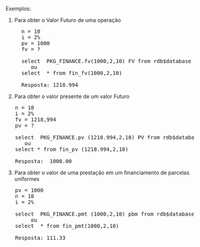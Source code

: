 

Exemplos:

1) Para obter o Valor Futuro de uma operação
<pre>     n = 10
     i = 2%
     pv = 1000
     fv = ?
     
     select  PKG_FINANCE.fv(1000,2,10) FV from rdb$database                  (3.0)
        ou
     select  * from fin_fv(1000,2,10)                                        (2.5)
     
     Resposta: 1218.994 </pre>     
     
2) Para obter o valor presente de um valor Futuro
<pre>
   n = 10
   i = 2%
   fv = 1218,994
   pv = ?
   
   select  PKG_FINANCE.pv (1218.994,2,10) PV from rdb$database          (3.0)
      ou
   select * from fin_pv (1218.994,2,10)                                 (2.5) 
   
   Resposta:  1000.00</pre>
   
3) Para obter o valor de uma prestação em um financiamento de parcelas uniformes
<pre>
   pv = 1000
   n = 10
   i = 2%
   
   select  PKG_FINANCE.pmt (1000,2,10) pbm from rdb$database   (3.0)
        ou
   select  * from fin_pmt(1000,2,10)                           (2.5)
   
   Resposta: 111.33</pre>


   
   
   
   
   
   
     
